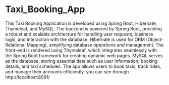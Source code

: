 # Taxi_Booking_App
This Taxi Booking Application is developed using Spring Boot, Hibernate, Thymeleaf, and MySQL. The backend is powered by Spring Boot, providing a robust and scalable architecture for handling user requests, business logic, and interaction with the database. Hibernate is used for ORM (Object-Relational Mapping), simplifying database operations and management. The front-end is rendered using Thymeleaf, which integrates seamlessly with the Spring Boot framework for creating dynamic web pages. MySQL serves as the database, storing essential data such as user information, booking details, and taxi schedules. The app allows users to book taxis, track rides, and manage their accounts efficiently. you can see through http://localhost:8091/

